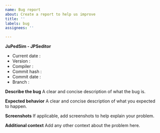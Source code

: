 ```yaml
---
name: Bug report
about: Create a report to help us improve
title: ''
labels: bug
assignees: ''

---
```


**JuPedSim - JPSeditor**

- Current date   :
- Version        :
- Compiler       :
- Commit hash    :
- Commit date    :
- Branch         : 

**Describe the bug**
A clear and concise description of what the bug is.

**Expected behavior**
A clear and concise description of what you expected to happen.

**Screenshots**
If applicable, add screenshots to help explain your problem.

**Additional context**
Add any other context about the problem here.
